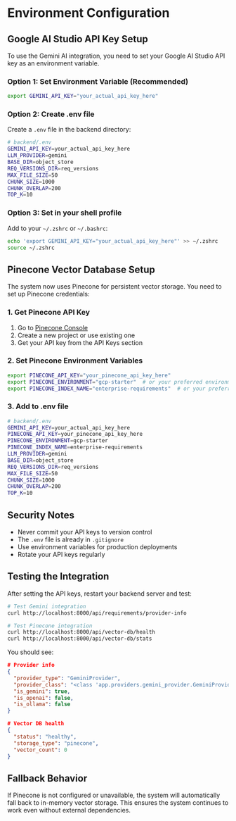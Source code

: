 # Environment Configuration

## Google AI Studio API Key Setup

To use the Gemini AI integration, you need to set your Google AI Studio API key as an environment variable.

### Option 1: Set Environment Variable (Recommended)

```bash
export GEMINI_API_KEY="your_actual_api_key_here"
```

### Option 2: Create .env file

Create a `.env` file in the backend directory:

```bash
# backend/.env
GEMINI_API_KEY=your_actual_api_key_here
LLM_PROVIDER=gemini
BASE_DIR=object_store
REQ_VERSIONS_DIR=req_versions
MAX_FILE_SIZE=50
CHUNK_SIZE=1000
CHUNK_OVERLAP=200
TOP_K=10
```

### Option 3: Set in your shell profile

Add to your `~/.zshrc` or `~/.bashrc`:

```bash
echo 'export GEMINI_API_KEY="your_actual_api_key_here"' >> ~/.zshrc
source ~/.zshrc
```

## Pinecone Vector Database Setup

The system now uses Pinecone for persistent vector storage. You need to set up Pinecone credentials:

### 1. Get Pinecone API Key

1. Go to [Pinecone Console](https://app.pinecone.io/)
2. Create a new project or use existing one
3. Get your API key from the API Keys section

### 2. Set Pinecone Environment Variables

```bash
export PINECONE_API_KEY="your_pinecone_api_key_here"
export PINECONE_ENVIRONMENT="gcp-starter"  # or your preferred environment
export PINECONE_INDEX_NAME="enterprise-requirements"  # or your preferred index name
```

### 3. Add to .env file

```bash
# backend/.env
GEMINI_API_KEY=your_actual_api_key_here
PINECONE_API_KEY=your_pinecone_api_key_here
PINECONE_ENVIRONMENT=gcp-starter
PINECONE_INDEX_NAME=enterprise-requirements
LLM_PROVIDER=gemini
BASE_DIR=object_store
REQ_VERSIONS_DIR=req_versions
MAX_FILE_SIZE=50
CHUNK_SIZE=1000
CHUNK_OVERLAP=200
TOP_K=10
```

## Security Notes

- Never commit your API keys to version control
- The `.env` file is already in `.gitignore`
- Use environment variables for production deployments
- Rotate your API keys regularly

## Testing the Integration

After setting the API keys, restart your backend server and test:

```bash
# Test Gemini integration
curl http://localhost:8000/api/requirements/provider-info

# Test Pinecone integration
curl http://localhost:8000/api/vector-db/health
curl http://localhost:8000/api/vector-db/stats
```

You should see:
```json
# Provider info
{
  "provider_type": "GeminiProvider",
  "provider_class": "<class 'app.providers.gemini_provider.GeminiProvider'>",
  "is_gemini": true,
  "is_openai": false,
  "is_ollama": false
}

# Vector DB health
{
  "status": "healthy",
  "storage_type": "pinecone",
  "vector_count": 0
}
```

## Fallback Behavior

If Pinecone is not configured or unavailable, the system will automatically fall back to in-memory vector storage. This ensures the system continues to work even without external dependencies.
